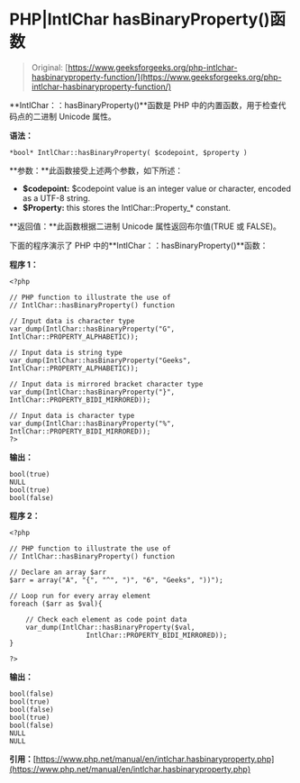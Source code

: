 # PHP|IntlChar hasBinaryProperty()函数

> Original: [https://www.geeksforgeeks.org/php-intlchar-hasbinaryproperty-function/](https://www.geeksforgeeks.org/php-intlchar-hasbinaryproperty-function/)

**IntlChar：：hasBinaryProperty()**函数是 PHP 中的内置函数，用于检查代码点的二进制 Unicode 属性。

**语法：**

```
*bool* IntlChar::hasBinaryProperty( $codepoint, $property )
```

**参数：**此函数接受上述两个参数，如下所述：

*   **$codepoint:** $codepoint value is an integer value or character, encoded as a UTF-8 string.
*   **$Property:** this stores the IntlChar::Property_* constant.

**返回值：**此函数根据二进制 Unicode 属性返回布尔值(TRUE 或 FALSE)。

下面的程序演示了 PHP 中的**IntlChar：：hasBinaryProperty()**函数：

**程序 1：**

```
<?php

// PHP function to illustrate the use of 
// IntlChar::hasBinaryProperty() function

// Input data is character type 
var_dump(IntlChar::hasBinaryProperty("G", IntlChar::PROPERTY_ALPHABETIC));

// Input data is string type 
var_dump(IntlChar::hasBinaryProperty("Geeks", IntlChar::PROPERTY_ALPHABETIC));

// Input data is mirrored bracket character type 
var_dump(IntlChar::hasBinaryProperty("}", IntlChar::PROPERTY_BIDI_MIRRORED));

// Input data is character type 
var_dump(IntlChar::hasBinaryProperty("%", IntlChar::PROPERTY_BIDI_MIRRORED));
?>
```

**输出：**

```
bool(true)
NULL
bool(true)
bool(false)

```

**程序 2：**

```
<?php

// PHP function to illustrate the use of 
// IntlChar::hasBinaryProperty() function

// Declare an array $arr 
$arr = array("A", "{", "^", ")", "6", "Geeks", "))");

// Loop run for every array element 
foreach ($arr as $val){ 

    // Check each element as code point data 
    var_dump(IntlChar::hasBinaryProperty($val,
                   IntlChar::PROPERTY_BIDI_MIRRORED)); 
} 

?>
```

**输出：**

```
bool(false)
bool(true)
bool(false)
bool(true)
bool(false)
NULL
NULL

```

**引用：**[https://www.php.net/manual/en/intlchar.hasbinaryproperty.php](https://www.php.net/manual/en/intlchar.hasbinaryproperty.php)